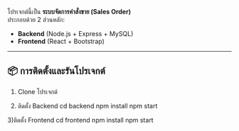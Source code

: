 โปรเจกต์นี้เป็น **ระบบจัดการคำสั่งขาย (Sales Order)**  
ประกอบด้วย 2 ส่วนหลัก:
- **Backend** (Node.js + Express + MySQL)
- **Frontend** (React + Bootstrap)

---

## 📦 การติดตั้งและรันโปรเจกต์

1) Clone โปรเจกต์

2) ติดตั้ง Backend
cd backend
npm install
npm start

3)ติดตั้ง Frontend
cd frontend
npm install
npm start
